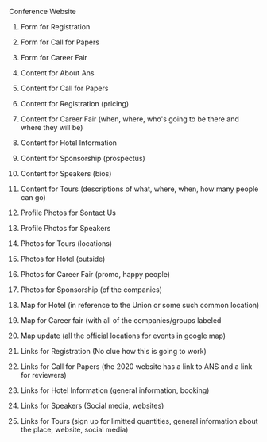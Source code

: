 Conference Website

1. Form for Registration
2. Form for Call for Papers
3. Form for Career Fair

1. Content for About Ans
2. Content for Call for Papers
3. Content for Registration (pricing)
4. Content for Career Fair (when, where, who's going to be there and where they will be)
5. Content for Hotel Information
6. Content for Sponsorship (prospectus)
7. Content for Speakers (bios)
8. Content for Tours (descriptions of what, where, when, how many people can go)

1. Profile Photos for Sontact Us
2. Profile Photos for Speakers

1. Photos for Tours (locations)
2. Photos for Hotel (outside)
3. Photos for Career Fair (promo, happy people)
4. Photos for Sponsorship (of the companies)

1. Map for Hotel (in reference to the Union or some such common location)
2. Map for Career fair (with all of the companies/groups labeled
3. Map update (all the official locations for events in google map)

1. Links for Registration (No clue how this is going to work)
2. Links for Call for Papers (the 2020 website has a link to ANS and a link for reviewers)
3. Links for Hotel Information (general information, booking)
4. Links for Speakers (Social media, websites)
5. Links for Tours (sign up for limitted quantities, general information about the place, website, social media)
